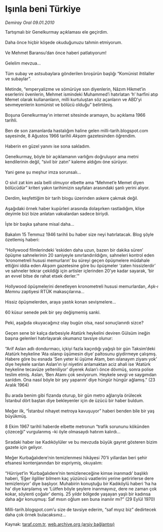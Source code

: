 # Işınla beni Türkiye

*Demiray Oral 09.01.2010*

<div class="yazi">Tartışmalı bir Genelkurmay açıklaması ele geçirdim. <br/><br/>Daha önce hiçbir köşede okuduğunuzu tahmin etmiyorum. <br/><br/>Ve Mehmet Baransu’dan önce haberi patlatıyorum! <br/><br/>Gelelim mevzua... <br/><br/>Tüm subay ve astsubaylara gönderilen broşürün başlığı “Komünist ihtilaller ve subaylar”. <br/><br/>Metinde, “emperyalizme ve sömürüye son diyenlerin, Nâzım Hikmet’in eserlerini övenlerin, Mehmet ismindeki Muhammed’i hatırlatan ‘h’ harfini atıp Memet olarak kullananların, milli kurtuluştan söz açanların ve ABD’yi sevmeyenlerin komünist ve bölücü olduğu” belirtilmiş. <br/><br/>Boşuna Genelkurmay’ın internet sitesinde aramayın, bu açıklama 1966 tarihli. <br/><br/>Ben de son zamanlarda hastalığım haline gelen milli-tarih.blogspot.com sayesinde, 8 Ağustos 1966 tarihli <i>Akşam</i> gazetesinden öğrendim. <br/><br/>Haberin en güzel yanını ise sona sakladım. <br/><br/>Genelkurmay, böyle bir açıklamanın varlığını doğruluyor ama metni kendilerinin değil, “sivil bir zatın” kaleme aldığını öne sürüyor. <br/><br/>Yani gene şu meşhur imza sorunsalı... <br/><br/>O sivil zat kim asla belli olmuyor elbette ama “Mehmet’e Memet diyen bölücüdür” kriteri yakın tarihimizin sayfaları arasındaki şanlı yerini alıyor. <br/><br/>Derdim, keşfettiğim bir tarih blogu üzerinden askere çakmak değil. <br/><br/>Aşağıdaki örnek haber kupürleri arasında dolaşırken rastladığım, klişe deyimle bizi bize anlatan vakıalardan sadece biriydi. <br/><br/>İşte bir başka şahane misal daha... <br/><br/>Bakalım 15 Temmuz 1946 tarihli bu haber size neyi hatırlatacak. Blog şöyle özetlemiş haberi: <br/><br/>“Hollywood filmlerindeki ‘eskiden daha uzun, bazen bir dakika süren’ öpüşme sahnelerinin 20 saniyeyle sınırlandırıldığını, sahneleri kontrol eden ‘kronometreli hususi memurların’ bu süreyi geçen öpüşmelere müdahale ettiğini iddia eden <i>Akşam</i> gazetesine göre bu öpüşmeler ‘zaten hissizlerdir’ ve sahneler tekrar çekildiği için artisler içlerinden 20’ye kadar sayarak, ‘bir an evvel bitse de rahat etsek derler.’” <br/><br/>Hollywood öpüşmelerini denetleyen kronometreli hususi memurlardan, <i>Aşk-ı Memnu</i> zaptiyesi RTÜK makasçılarına... <br/><br/>Hissiz öpüşmelerden, araya yastık konan sevişmelere... <br/><br/>60 küsur senede pek bir şey değişmemiş sanki. <br/><br/>Peki, aşağıda okuyacağınız olay bugün olsa, nasıl sonuçlanırdı sizce? <br/><br/>Geçen sene bir kalça darbesiyle Atatürk heykelini deviren Gülsüm ineğin başına gelenleri hatırlayarak okumanız tavsiye olunur: <br/><br/>“Arif Aslan adlı dondurmacı, içkiyi fazla kaçırdığı yağışlı bir gün Taksim’deki Atatürk heykeline ‘Ata ıslanıp üşümesin diye’ paltosunu giydirmeye çalışmış. Habere göre bu esnada ‘Sen yeter ki üşüme Atam, ben ıslanayım ziyanı yok’ diye heykele sarılan Aslan’ın iyi niyetini anlamaktan aciz ahali ise ‘Atatürk heykeline tecavüze yelteniliyor’ diyerek Aslan’ı önce dövmüş, sonra polise teslim etmiş. Aslan, ‘Ben Atamı çok seviyorum. Heykele sevgi ve saygımdan sarıldım. Ona nasıl böyle bir şey yaparım’ diye hüngür hüngür ağlamış.” (23 Aralık 1964) <br/><br/>Bu arada benim gibi fizanda oturup, bir gün metro ağlarıyla örülecek İstanbul dört baştan diye bekleyenler için de üzücü bir haber buldum. <br/><br/>Meğer ilk, “İstanbul nihayet metroya kavuşuyor” haberi benden bile bir yaş büyükmüş. <br/><br/>8 Ekim 1967 tarihli haberde elbette metronun “trafik sorununu kökünden çözeceği” vurgulanmış –ki öyle olmasaydı hatırım kalırdı... <br/><br/>Sıradaki haber ise Kadıköylüler ve bu mevzuda büyük gayret gösteren bizim gazete için geliyor. <br/><br/>Meğer Kurbağalıdere’nin temizlenmesi hikâyesi 70’li yıllardan beri şehir efsanesi kontenjanından bir espriymiş, okuyalım: <br/><br/>“<i>Hürriyet</i>’in ‘Kurbağalıdere’nin temizleneceğine kimse inanmadı’ başlıklı haberi, ‘Eğer ilgililer bilmem kaç yüzüncü vaatlerini yerine getirirlerse dere temizleniyor’ diye başlıyor. Muhabirin konuştuğu bir Kadıköylü haberi ‘ha ha ha’ diye karşılamış ve ‘Lütfen böyle şeylere inanmayınız, dere ne zaman çok kokar, söylenti çoğalır’ demiş. 25 yıldır bölgede yaşayan yaşlı bir kadınsa daha ağır konuşmuş: Saf mısın oğlum sen buna inanılır mı?” (29 Eylül 1970) <br/><br/>Milli-tarih.blogspot.com’u size de tavsiye ederim, “saf mıyız biz” dedirtecek daha çok örnek bulacaksınız...
              </div>

Kaynak: [taraf.com.tr](http://taraf.com.tr:80/makale/9427.htm), [web.archive.org (arşiv bağlantısı)](http://web.archive.org/web/20100324045705/http://taraf.com.tr:80/makale/9427.htm)
